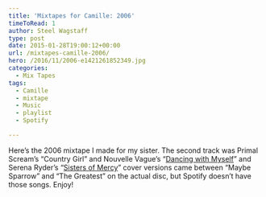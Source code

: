 ```yaml
---
title: 'Mixtapes for Camille: 2006'
timeToRead: 1 
author: Steel Wagstaff
type: post
date: 2015-01-28T19:00:12+00:00
url: /mixtapes-camille-2006/
hero: /2016/11/2006-e1421261852349.jpg
categories:
  - Mix Tapes
tags:
  - Camille
  - mixtape
  - Music
  - playlist
  - Spotify

---
```

Here&#8217;s the 2006 mixtape I made for my sister. The second track was Primal Scream&#8217;s &#8220;Country Girl&#8221; and Nouvelle Vague&#8217;s &#8220;<a href="http://youtu.be/J5j-ipGFcko" target="_blank">Dancing with Myself</a>&#8221; and Serena Ryder&#8217;s &#8220;<a href="https://www.youtube.com/watch?v=XZ0-Vk4tl0I" target="_blank">Sisters of Mercy</a>&#8221; cover versions came between &#8220;Maybe Sparrow&#8221; and &#8220;The Greatest&#8221; on the actual disc, but Spotify doesn&#8217;t have those songs. Enjoy!
